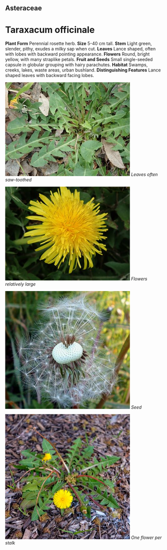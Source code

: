 ## Asteraceae
# Taraxacum officinale

**Plant Form** Perennial rosette herb. **Size** 5-40 cm tall. **Stem** Light green, slender, pithy, exudes a milky sap when cut. **Leaves** Lance shaped, often with lobes with backward pointing appearance. **Flowers** Round, bright yellow, with many straplike petals. **Fruit and Seeds** Small single-seeded capsule in globular grouping with hairy parachutes. **Habitat** Swamps, creeks, lakes, waste areas, urban bushland. **Distinguishing Features** Lance shaped leaves with backward facing lobes.


![Leaves often saw-toothed](1688_P9210475.jpg)
   *Leaves often saw-toothed* 

![Flowers relatively large](3119_P6163437.jpg)
   *Flowers relatively large* 

![Seed](35983_p-2113-dandilion2.jpg)
   *Seed* 

![One flower per stalk](61992__DSF2451.jpg)
   *One flower per stalk* 

